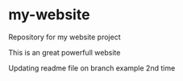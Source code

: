 # my-website
Repository for my website project

This is an great powerfull website

Updating readme file on branch example 2nd time
